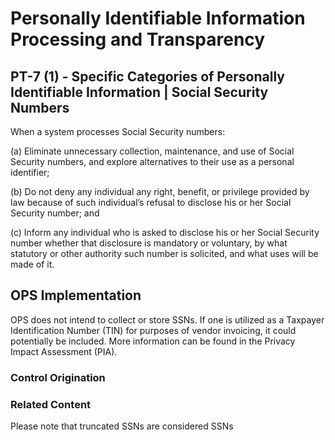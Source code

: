 # Personally Identifiable Information Processing and Transparency
## PT-7 (1) - Specific Categories of Personally Identifiable Information | Social Security Numbers

When a system processes Social Security numbers:

(a) Eliminate unnecessary collection, maintenance, and use of Social Security numbers, and explore alternatives to their use as a personal identifier;

(b) Do not deny any individual any right, benefit, or privilege provided by law because of such individual’s refusal to disclose his or her Social Security number; and

(c) Inform any individual who is asked to disclose his or her Social Security number whether that disclosure is mandatory or voluntary, by what statutory or other authority such number is solicited, and what uses will be made of it.

## OPS Implementation

OPS does not intend to collect or store SSNs. If one is utilized as a Taxpayer Identification Number (TIN) for purposes of vendor invoicing, it could potentially be included. More information can be found in the Privacy Impact Assessment (PIA).

### Control Origination


### Related Content

Please note that truncated SSNs are considered SSNs
